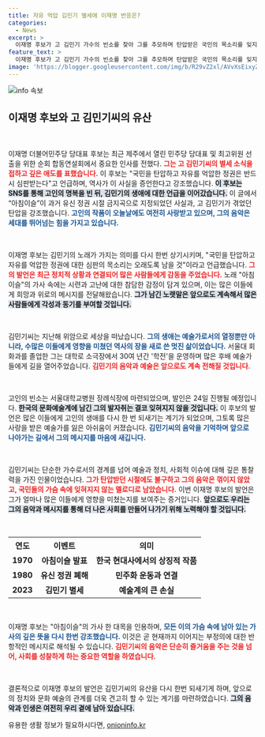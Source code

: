 ```yaml
---
title: 자유 억압 김민기 별세에 이재명 반응은?
categories:
  - News
excerpt: >
  이재명 후보가 고 김민기 가수의 빈소를 찾아 그를 추모하며 탄압받은 국민의 목소리를 잊지 말자고 외쳤다. 김민기는 민중가요 아침이슬로 잘 알려진 명곡 작곡가였다.
feature_text: >
  이재명 후보가 고 김민기 가수의 빈소를 찾아 그를 추모하며 탄압받은 국민의 목소리를 잊지 말자고 외쳤다. 김민기는 민중가요 아침이슬로 잘 알려진 명곡 작곡가였다.
image: 'https://blogger.googleusercontent.com/img/b/R29vZ2xl/AVvXsEixyZcFfHzMRdzZMjFBmAUKJYCLCGyLL1o632UiGVXcaFdKo_bkvkuCioo0uUKlGfBVcT3P84aROyZIXSBEx3Aw5nCQ3pTgDom1WDC4m8eifvWiAmWEEVb4x6G_l8C0QH225ldMjyaFvpxGEBGNO37VmDTDMHGhJPq73UglMfDca1-0aw/s1600/blogspot.png'
---
```


<p><img src="https://blogger.googleusercontent.com/img/b/R29vZ2xl/AVvXsEixyZcFfHzMRdzZMjFBmAUKJYCLCGyLL1o632UiGVXcaFdKo_bkvkuCioo0uUKlGfBVcT3P84aROyZIXSBEx3Aw5nCQ3pTgDom1WDC4m8eifvWiAmWEEVb4x6G_l8C0QH225ldMjyaFvpxGEBGNO37VmDTDMHGhJPq73UglMfDca1-0aw/s1600/blogspot.png" alt="info 속보" /></p>

<h2 data-ke-size="size26">이재명 후보와 고 김민기씨의 유산</h2>

<p data-ke-size="size16">&nbsp;</p>

<p>이재명 더불어민주당 당대표 후보는 최근 제주에서 열린 민주당 당대표 및 최고위원 선출을 위한 순회 합동연설회에서 중요한 인사를 전했다. <b><span style="color: #ee2323;">그는 고 김민기씨의 별세 소식을 접하고 깊은 애도를 표했습니다.</span></b> 이 후보는 "국민을 탄압하고 자유를 억압한 정권은 반드시 심판받는다"고 언급하며, 역사가 이 사실을 증언한다고 강조했습니다. <b><span style="background-color: #21538527;">이 후보는 SNS를 통해 고인의 명복을 빈 뒤, 김민기의 생애에 대한 언급을 이어갔습니다.</span></b> 이 글에서 “아침이슬”이 과거 유신 정권 시절 금지곡으로 지정되었던 사실과, 고 김민기가 겪었던 탄압을 강조했습니다. <b><span style="color: #1a5490;">고인의 작품이 오늘날에도 여전히 사랑받고 있으며, 그의 음악은 세대를 뛰어넘는 힘을 가지고 있습니다.</span></b></p>

<p data-ke-size="size16">&nbsp;</p>

<p>이재명 후보는 김민기의 노래가 가지는 의미를 다시 한번 상기시키며, "국민을 탄압하고 자유를 억압한 정권에 대한 심판의 목소리는 오래도록 남을 것"이라고 언급했습니다. <b><span style="color: #ee2323;">그의 발언은 최근 정치적 상황과 연결되어 많은 사람들에게 감동을 주었습니다.</span></b> 노래 "아침이슬"의 가사 속에는 시련과 고난에 대한 참담한 감정이 담겨 있으며, 이는 많은 이들에게 희망과 위로의 메시지를 전달해왔습니다. <b><span style="background-color: #21538527;">그가 남긴 노랫말은 앞으로도 계속해서 많은 사람들에게 각성과 동기를 부여할 것입니다.</span></b></p>

<p data-ke-size="size16">&nbsp;</p>

<p>김민기씨는 지난해 위암으로 세상을 떠났습니다. <b><span style="color: #1a5490;">그의 생애는 예술가로서의 열정뿐만 아니라, 수많은 이들에게 영향을 미쳤던 역사의 장을 새로 쓴 멋진 삶이었습니다.</span></b> 서울대 회화과를 졸업한 그는 대학로 소극장에서 30여 년간 '학전'을 운영하며 많은 후배 예술가들에게 길을 열어주었습니다. <b><span style="color: #ee2323;">김민기의 음악과 예술은 앞으로도 계속 전해질 것입니다.</span></b></p>

<p data-ke-size="size16">&nbsp;</p>

<p>고인의 빈소는 서울대학교병원 장례식장에 마련되었으며, 발인은 24일 진행될 예정입니다. <b><span style="background-color: #21538527;">한국의 문화예술계에 남긴 그의 발자취는 결코 잊혀지지 않을 것입니다.</span></b> 이 후보의 발언은 많은 이들에게 고인의 생애를 다시 한 번 되새기는 계기가 되었으며, 그토록 많은 사랑을 받은 예술가를 잃은 아쉬움이 커졌습니다. <b><span style="color: #1a5490;">김민기씨의 음악을 기억하며 앞으로 나아가는 길에서 그의 메시지를 마음에 새깁니다.</span></b> </p>

<p data-ke-size="size16">&nbsp;</p>

<p>김민기씨는 단순한 가수로서의 경계를 넘어 예술과 정치, 사회적 이슈에 대해 깊은 통찰력을 가진 인물이었습니다. <b><span style="color: #ee2323;">그가 탄압받던 시절에도 불구하고 그의 음악은 꺾이지 않았고, 국민들의 가슴 속에 잊혀지지 않는 멜로디로 남았습니다.</span></b> 이번 이재명 후보의 발언은 그가 얼마나 많은 이들에게 영향을 미쳤는지를 보여주는 증거입니다. <b><span style="background-color: #21538527;">앞으로도 우리는 그의 음악과 메시지를 통해 더 나은 사회를 만들어 나가기 위해 노력해야 할 것입니다.</span></b></p>

<p data-ke-size="size16">&nbsp;</p>

<table>
    <tr>
        <th style="text-align: center; height: 17px;"><b>연도</b></th>
        <th style="text-align: center; height: 17px;"><b>이벤트</b></th>
        <th style="text-align: center; height: 17px;"><b>의미</b></th>
    </tr>
    <tr>
        <td style="text-align: center; height: 17px;"><b>1970</b></td>
        <td style="text-align: center; height: 17px;"><b>아침이슬 발표</b></td>
        <td style="text-align: center; height: 17px;"><b>한국 현대사에서의 상징적 작품</b></td>
    </tr>
    <tr>
        <td style="text-align: center; height: 17px;"><b>1980</b></td>
        <td style="text-align: center; height: 17px;"><b>유신 정권 폐해</b></td>
        <td style="text-align: center; height: 17px;"><b>민주화 운동과 연결</b></td>
    </tr>
    <tr>
        <td style="text-align: center; height: 17px;"><b>2023</b></td>
        <td style="text-align: center; height: 17px;"><b>김민기 별세</b></td>
        <td style="text-align: center; height: 17px;"><b>예술계의 큰 손실</b></td>
    </tr>
</table>

<p data-ke-size="size16">&nbsp;</p>

<p>이재명 후보는 "아침이슬"의 가사 한 대목을 인용하며, <b><span style="color: #1a5490;">모든 이의 가슴 속에 남아 있는 가사의 깊은 뜻을 다시 한번 강조했습니다.</span></b> 이것은 곧 현재까지 이어지는 부정의에 대한 반항적인 메시지로 해석될 수 있습니다. <b><span style="color: #ee2323;">김민기씨의 음악은 단순히 즐거움을 주는 것을 넘어, 사회를 성찰하게 하는 중요한 역할을 하였습니다.</span></b></p>

<p data-ke-size="size16">&nbsp;</p>

<p>결론적으로 이재명 후보의 발언은 김민기씨의 유산을 다시 한번 되새기게 하며, 앞으로의 정치와 문화 예술의 관계를 더욱 견고히 할 수 있는 계기를 마련하였습니다. <b><span style="background-color: #21538527;">그의 음악과 인생은 여전히 우리 곁에 남아 있습니다.</span></b> </p>
유용한 생활 정보가 필요하시다면, <a href="https://onioninfo.kr" rel="dofollow">onioninfo.kr</a>


